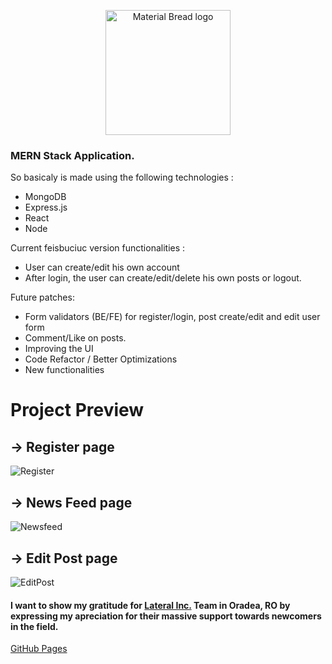 
<p align="center">
  <img width="200" src="https://user-images.githubusercontent.com/67120354/123320794-e6af4e00-d53a-11eb-975f-0398e251415a.png" alt="Material Bread logo">
</p>



### MERN Stack Application.
So basicaly is made using the following technologies : 
* MongoDB
* Express.js
* React
* Node
          
Current feisbuciuc version functionalities :
* User can create/edit his own account
* After login, the user can create/edit/delete his own posts or logout.
          
          
Future patches:
* Form validators (BE/FE) for register/login, post create/edit and edit user form
* Comment/Like on posts.
* Improving the UI
* Code Refactor / Better Optimizations
* New functionalities

# Project Preview

## -> Register page
![Register](https://user-images.githubusercontent.com/67120354/123229987-7b845e00-d4df-11eb-96b2-d46460f68116.png)

## -> News Feed page
![Newsfeed](https://user-images.githubusercontent.com/67120354/123230345-d61dba00-d4df-11eb-9dac-aacacfc2e388.png)

## -> Edit Post page
![EditPost](https://user-images.githubusercontent.com/67120354/123230418-e766c680-d4df-11eb-909c-460be2eb1074.png)


#### I want to show my gratitude for [Lateral Inc.](https://www.lateral-inc.com/) Team in Oradea, RO by expressing my apreciation for their massive support towards newcomers in the field.

[GitHub Pages](https://pages.github.com/)
